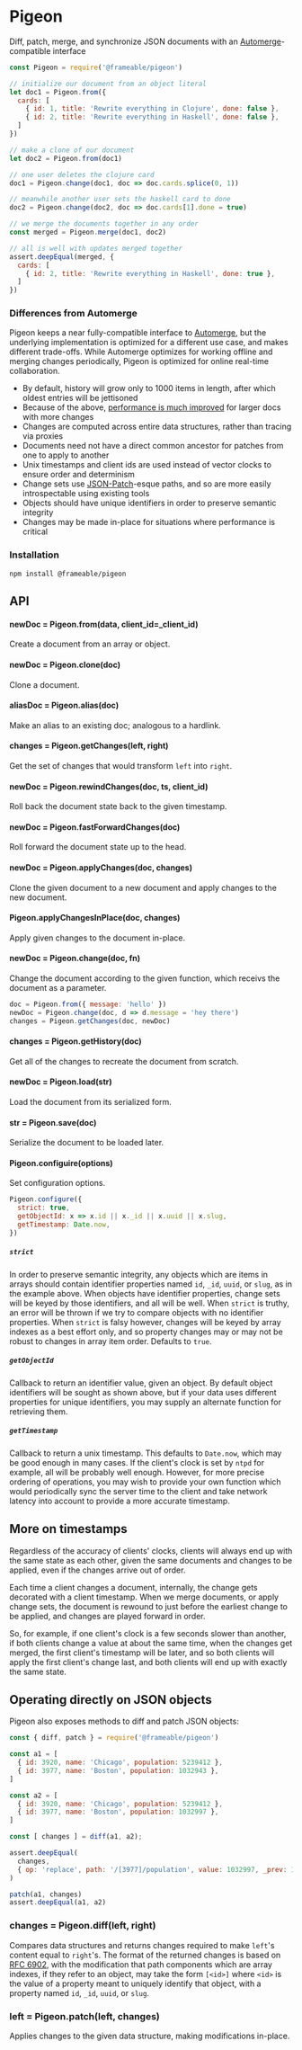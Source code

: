 # Pigeon

Diff, patch, merge, and synchronize JSON documents with an [Automerge](https://github.com/automerge/automerge)-compatible interface

```javascript
const Pigeon = require('@frameable/pigeon')

// initialize our document from an object literal
let doc1 = Pigeon.from({
  cards: [
    { id: 1, title: 'Rewrite everything in Clojure', done: false },
    { id: 2, title: 'Rewrite everything in Haskell', done: false },
  ]
})

// make a clone of our document
let doc2 = Pigeon.from(doc1)

// one user deletes the clojure card
doc1 = Pigeon.change(doc1, doc => doc.cards.splice(0, 1))

// meanwhile another user sets the haskell card to done
doc2 = Pigeon.change(doc2, doc => doc.cards[1].done = true)

// we merge the documents together in any order
const merged = Pigeon.merge(doc1, doc2)

// all is well with updates merged together
assert.deepEqual(merged, {
  cards: [
    { id: 2, title: 'Rewrite everything in Haskell', done: true },
  ]
})
```

### Differences from Automerge

Pigeon keeps a near fully-compatible interface to [Automerge](https://github.com/automerge/automerge), but the underlying implementation is optimized for a different use case, and makes different trade-offs.  While Automerge optimizes for working offline and merging changes periodically, Pigeon is optimized for online real-time collaboration.

- By default, history will grow only to 1000 items in length, after which oldest entries will be jettisoned
- Because of the above, [performance is much improved](https://github.com/frameable/pigeon/wiki/Benchmarks) for larger docs with more changes
- Changes are computed across entire data structures, rather than tracing via proxies
- Documents need not have a direct common ancestor for patches from one to apply to another
- Unix timestamps and client ids are used instead of vector clocks to ensure order and determinism
- Change sets use [JSON-Patch](https://tools.ietf.org/html/rfc6902)-esque paths, and so are more easily introspectable using existing tools
- Objects should have unique identifiers in order to preserve semantic integrity
- Changes may be made in-place for situations where performance is critical


### Installation

```
npm install @frameable/pigeon
```


## API

#### newDoc = Pigeon.from(data, client_id=_client_id)

Create a document from an array or object.

#### newDoc = Pigeon.clone(doc)

Clone a document.

#### aliasDoc = Pigeon.alias(doc)

Make an alias to an existing doc; analogous to a hardlink.

#### changes = Pigeon.getChanges(left, right)

Get the set of changes that would transform `left` into `right`.

#### newDoc = Pigeon.rewindChanges(doc, ts, client_id)

Roll back the document state back to the given timestamp.

#### newDoc = Pigeon.fastForwardChanges(doc)

Roll forward the document state up to the head.

#### newDoc = Pigeon.applyChanges(doc, changes)

Clone the given document to a new document and apply changes to the new document.

#### Pigeon.applyChangesInPlace(doc, changes)

Apply given changes to the document in-place.

#### newDoc = Pigeon.change(doc, fn)

Change the document according to the given function, which receivs the document as a parameter.

```javascript
doc = Pigeon.from({ message: 'hello' })
newDoc = Pigeon.change(doc, d => d.message = 'hey there')
changes = Pigeon.getChanges(doc, newDoc)
```

#### changes = Pigeon.getHistory(doc)

Get all of the changes to recreate the document from scratch.

#### newDoc = Pigeon.load(str)

Load the document from its serialized form.

#### str = Pigeon.save(doc)

Serialize the document to be loaded later.

#### Pigeon.configuire(options)

Set configuration options.

```javascript
Pigeon.configure({
  strict: true,
  getObjectId: x => x.id || x._id || x.uuid || x.slug,
  getTimestamp: Date.now,
})
```

##### `strict`

In order to preserve semantic integrity, any objects which are items in arrays should contain identifier properties named `id`, `_id`, `uuid`, or `slug`, as in the example above.  When objects have identifier properties, change sets will be keyed by those identifiers, and all will be well.  When `strict` is truthy, an error will be thrown if we try to compare objects with no identifier properties.  When `strict` is falsy however, changes will be keyed by array indexes as a best effort only, and so property changes may or may not be robust to changes in array item order.  Defaults to `true`.

##### `getObjectId`

Callback to return an identifier value, given an object.  By default object identifiers will be sought as shown above, but if your data uses different properties for unique identifiers, you may supply an alternate function for retrieving them.

##### `getTimestamp`

Callback to return a unix timestamp.  This defaults to `Date.now`, which may be good enough in many cases.  If the client's clock is set by `ntpd` for example, all will be probably well enough.  However, for more precise ordering of operations, you may wish to provide your own function which would periodically sync the server time to the client and take network latency into account to provide a more accurate timestamp.


## More on timestamps

Regardless of the accuracy of clients' clocks, clients will always end up with the same state as each other, given the same documents and changes to be applied, even if the changes arrive out of order.

Each time a client changes a document, internally, the change gets decorated with a client timestamp. When we merge documents, or apply change sets, the document is rewound to just before the earliest change to be applied, and changes are played forward in order.

So, for example, if one client's clock is a few seconds slower than another, if both clients change a value at about the same time, when the changes get merged, the first client's timestamp will be later, and so both clients will apply the first client's change last, and both clients will end up with exactly the same state.



## Operating directly on JSON objects

Pigeon also exposes methods to diff and patch JSON objects:

```javascript
const { diff, patch } = require('@frameable/pigeon')

const a1 = [
  { id: 3920, name: 'Chicago', population: 5239412 },
  { id: 3977, name: 'Boston', population: 1032943 },
]

const a2 = [
  { id: 3920, name: 'Chicago', population: 5239412 },
  { id: 3977, name: 'Boston', population: 1032997 },
]

const [ changes ] = diff(a1, a2);

assert.deepEqual(
  changes,
  { op: 'replace', path: '/[3977]/population', value: 1032997, _prev: 1032943 },
)

patch(a1, changes)
assert.deepEqual(a1, a2)
```

### changes = Pigeon.diff(left, right)

Compares data structures and returns changes required to make `left`'s content equal to `right`'s.  The format of the returned changes is based on [RFC 6902](https://tools.ietf.org/html/rfc6902), with the modification that path components which are array indexes, if they refer to an object, may take the form `[<id>]` where `<id>` is the value of a property meant to uniquely identify that object, with a property named `id`, `_id`, `uuid`, or `slug`.

### left = Pigeon.patch(left, changes)

Applies changes to the given data structure, making modifications in-place.


